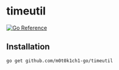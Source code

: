 # timeutil

[![Go Reference](https://pkg.go.dev/badge/github.com/m0t0k1ch1-go/timeutil.svg)](https://pkg.go.dev/github.com/m0t0k1ch1-go/timeutil)

## Installation

```
go get github.com/m0t0k1ch1-go/timeutil
```
